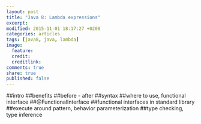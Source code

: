 ```yaml
---
layout: post
title: "Java 8: Lambda expressions"
excerpt:
modified: 2015-11-01 18:17:27 +0200
categories: articles
tags: [java8, java, lambda]
image:
  feature:
  credit:
  creditlink:
comments: true
share: true
published: false
---
```


##intro
##benefits
##before - after
##syntax
##where to use, functional interface
##@FunctionalInterface
##functional interfaces in standard library
##execute around pattern, behavior parameterization
##type checking, type inference
